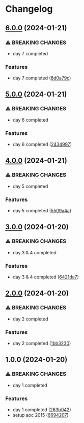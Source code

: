 # Changelog

## [6.0.0](https://github.com/sergiorgiraldo/AdventOfCode2015/compare/v5.0.0...v6.0.0) (2024-01-21)


### ⚠ BREAKING CHANGES

* day 7 completed

### Features

* day 7 completed ([8d0a79c](https://github.com/sergiorgiraldo/AdventOfCode2015/commit/8d0a79cdfbf7ffc864df752f0faea3f6baaa3a88))

## [5.0.0](https://github.com/sergiorgiraldo/AdventOfCode2015/compare/v4.0.0...v5.0.0) (2024-01-21)


### ⚠ BREAKING CHANGES

* day 6 completed

### Features

* day 6 completed ([2434997](https://github.com/sergiorgiraldo/AdventOfCode2015/commit/2434997de7bd897de62ec9ef3dc7516b687c3179))

## [4.0.0](https://github.com/sergiorgiraldo/AdventOfCode2015/compare/v3.0.0...v4.0.0) (2024-01-21)


### ⚠ BREAKING CHANGES

* day 5 completed

### Features

* day 5 completed ([5509a4a](https://github.com/sergiorgiraldo/AdventOfCode2015/commit/5509a4a3a7d7ff865ae8511793ca7b0a1a6fdbd7))

## [3.0.0](https://github.com/sergiorgiraldo/AdventOfCode2015/compare/v2.0.0...v3.0.0) (2024-01-20)


### ⚠ BREAKING CHANGES

* day 3 & 4 completed

### Features

* day 3 & 4 completed ([6421da7](https://github.com/sergiorgiraldo/AdventOfCode2015/commit/6421da724519977a3408c7cbfecd9775128bf697))

## [2.0.0](https://github.com/sergiorgiraldo/AdventOfCode2015/compare/v1.0.0...v2.0.0) (2024-01-20)


### ⚠ BREAKING CHANGES

* day 2 completed

### Features

* day 2 completed ([1bb3230](https://github.com/sergiorgiraldo/AdventOfCode2015/commit/1bb3230f224c154079701bc0ef0548afe7bb6897))

## 1.0.0 (2024-01-20)


### ⚠ BREAKING CHANGES

* day 1 completed

### Features

* day 1 completed ([263b042](https://github.com/sergiorgiraldo/AdventOfCode2015/commit/263b042648d1535130ba46877cb449de7c25c20b))
* setup aoc 2015 ([6694207](https://github.com/sergiorgiraldo/AdventOfCode2015/commit/66942076afbd80d2e8ccbf2e5e5365791c1642e8))
